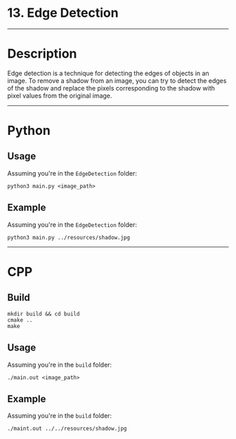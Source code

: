 # 13. Edge Detection

---

# Description

Edge detection is a technique for detecting the edges of objects in an image.
To remove a shadow from an image, you can try to detect the edges of the shadow and replace the pixels 
corresponding to the shadow with pixel values from the original image.

---

# Python

## Usage

Assuming you're in the `EdgeDetection` folder:

```
python3 main.py <image_path>
```

## Example

Assuming you're in the `EdgeDetection` folder:

```
python3 main.py ../resources/shadow.jpg
```

---

# CPP

## Build

```
mkdir build && cd build
cmake ..
make
```

## Usage

Assuming you're in the `build` folder:

```
./main.out <image_path>
```

## Example

Assuming you're in the `build` folder:

```
./maint.out ../../resources/shadow.jpg
```
